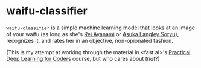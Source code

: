 # waifu-classifier

`waifu-classifier` is a simple machine learning model that looks at an image of your waifu (as long as she's [Rei Ayanami](https://en.wikipedia.org/wiki/Rei_Ayanami) or [Asuka Langley Soryu](https://en.wikipedia.org/wiki/Asuka_Langley_Soryu)), recognizes it, and rates her in an objective, non-opionated fashion.

(This is my attempt at working through the material in <fast.ai>'s [Practical Deep Learning for Coders](https://course.fast.ai/) course, but who cares about _that_?)
